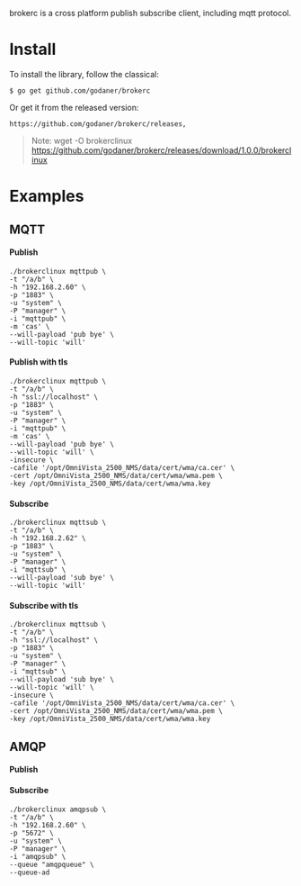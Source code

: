 brokerc is a cross platform publish subscribe client, including mqtt protocol.
# Install
To install the library, follow the classical:

    $ go get github.com/godaner/brokerc
    
Or get it from the released version: 

    https://github.com/godaner/brokerc/releases, 
> Note: wget -O brokerclinux https://github.com/godaner/brokerc/releases/download/1.0.0/brokerclinux
# Examples
## MQTT
#### Publish
    ./brokerclinux mqttpub \
    -t "/a/b" \
    -h "192.168.2.60" \
    -p "1883" \
    -u "system" \
    -P "manager" \
    -i "mqttpub" \
    -m 'cas' \
    --will-payload 'pub bye' \
    --will-topic 'will'
#### Publish with tls
    ./brokerclinux mqttpub \
    -t "/a/b" \
    -h "ssl://localhost" \
    -p "1883" \
    -u "system" \
    -P "manager" \
    -i "mqttpub" \
    -m 'cas' \
    --will-payload 'pub bye' \
    --will-topic 'will' \
    -insecure \
    -cafile '/opt/OmniVista_2500_NMS/data/cert/wma/ca.cer' \
    -cert /opt/OmniVista_2500_NMS/data/cert/wma/wma.pem \
    -key /opt/OmniVista_2500_NMS/data/cert/wma/wma.key
#### Subscribe
    ./brokerclinux mqttsub \
    -t "/a/b" \
    -h "192.168.2.62" \
    -p "1883" \
    -u "system" \
    -P "manager" \
    -i "mqttsub" \
    --will-payload 'sub bye' \
    --will-topic 'will'
#### Subscribe with tls
    ./brokerclinux mqttsub \
    -t "/a/b" \
    -h "ssl://localhost" \
    -p "1883" \
    -u "system" \
    -P "manager" \
    -i "mqttsub" \
    --will-payload 'sub bye' \
    --will-topic 'will' \
    -insecure \
    -cafile '/opt/OmniVista_2500_NMS/data/cert/wma/ca.cer' \
    -cert /opt/OmniVista_2500_NMS/data/cert/wma/wma.pem \
    -key /opt/OmniVista_2500_NMS/data/cert/wma/wma.key
## AMQP
#### Publish
#### Subscribe
    ./brokerclinux amqpsub \
    -t "/a/b" \
    -h "192.168.2.60" \
    -p "5672" \
    -u "system" \
    -P "manager" \
    -i "amqpsub" \
    --queue "amqpqueue" \
    --queue-ad

